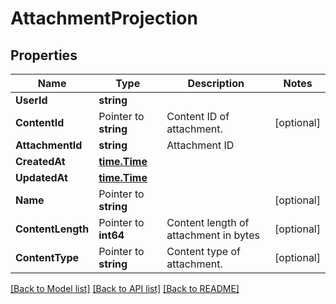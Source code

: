 # AttachmentProjection

## Properties

Name | Type | Description | Notes
------------ | ------------- | ------------- | -------------
**UserId** | **string** |  | 
**ContentId** | Pointer to **string** | Content ID of attachment. | [optional] 
**AttachmentId** | **string** | Attachment ID | 
**CreatedAt** | [**time.Time**](time.Time) |  | 
**UpdatedAt** | [**time.Time**](time.Time) |  | 
**Name** | Pointer to **string** |  | [optional] 
**ContentLength** | Pointer to **int64** | Content length of attachment in bytes | [optional] 
**ContentType** | Pointer to **string** | Content type of attachment. | [optional] 

[[Back to Model list]](../README#documentation-for-models) [[Back to API list]](../README#documentation-for-api-endpoints) [[Back to README]](../README)


